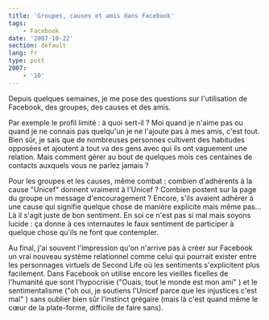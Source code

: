 ```yaml
---
title: 'Groupes, causes et amis dans Facebook'
tags:
    - Facebook
date: '2007-10-22'
section: default
lang: fr
type: post
2007:
    - '10'
---
```


Depuis quelques semaines, je me pose des questions sur l'utilisation de Facebook, des groupes, des causes et des amis. 

Par exemple le profil limité&nbsp;: à quoi sert-il&nbsp;? Moi quand je n'aime pas ou quand je ne connais pas quelqu'un je ne l'ajoute pas à mes amis, c'est tout. Bien s&#xFB;r, je sais que de nombreuses personnes cultivent des habitudes opposées et ajoutent à tout va des gens avec qui ils ont vaguement une relation. Mais comment gérer au bout de quelques mois ces centaines de contacts auxquels vous ne parlez jamais&nbsp;?

Pour les groupes et les causes, même combat&nbsp;: combien d'adhérents à la cause &quot;Unicef&quot; donnent vraiment à l'Unicef&nbsp;? Combien postent sur la page du groupe un message d'encouragement&nbsp;? Encore, s'ils avaient adhérer à une cause qui signifie quelque chose de manière explicite mais même pas… Là il s'agit juste de bon sentiment. En soi ce n'est pas si mal mais soyons lucide&nbsp;: ça donne à ces internautes le faux sentiment de participer à quelque chose qu'ils ne font que contempler.

Au final, j'ai souvent l'impression qu'on n'arrive pas à créer sur Facebook un vrai nouveau système relationnel comme celui qui pourrait exister entre les personnages virtuels de Second Life o&#xF9; les sentiments s'explicitent plus facilement. Dans Facebook on utilise encore les vieilles ficelles de l'humanité que sont l'hypocrisie (&quot;Ouais, tout le monde est mon ami&quot; ) et le sentimentalisme (&quot;oh oui, je soutiens l'Unicef parce que les injustices c'est mal&quot; ) sans oublier bien s&#xFB;r l'instinct grégaire (mais là c'est quand même le c&#x153;ur de la plate-forme, difficile de faire sans).